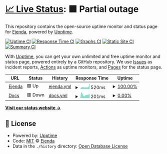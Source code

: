 # [📈 Live Status](https://uptime.ejenda.org): <!--live status--> **🟧 Partial outage**

This repository contains the open-source uptime monitor and status page for [Ejenda](https://uptime.ejenda.org), powered by [Upptime](https://github.com/upptime/upptime).

[![Uptime CI](https://github.com/ejenda/uptime/workflows/Uptime%20CI/badge.svg)](https://github.com/ejenda/uptime/actions?query=workflow%3A%22Uptime+CI%22)
[![Response Time CI](https://github.com/ejenda/uptime/workflows/Response%20Time%20CI/badge.svg)](https://github.com/ejenda/uptime/actions?query=workflow%3A%22Response+Time+CI%22)
[![Graphs CI](https://github.com/ejenda/uptime/workflows/Graphs%20CI/badge.svg)](https://github.com/ejenda/uptime/actions?query=workflow%3A%22Graphs+CI%22)
[![Static Site CI](https://github.com/ejenda/uptime/workflows/Static%20Site%20CI/badge.svg)](https://github.com/ejenda/uptime/actions?query=workflow%3A%22Static+Site+CI%22)
[![Summary CI](https://github.com/ejenda/uptime/workflows/Summary%20CI/badge.svg)](https://github.com/ejenda/uptime/actions?query=workflow%3A%22Summary+CI%22)

With [Upptime](https://upptime.js.org), you can get your own unlimited and free uptime monitor and status page, powered entirely by a GitHub repository. We use [Issues](https://github.com/ejenda/uptime/issues) as incident reports, [Actions](https://github.com/ejenda/uptime/actions) as uptime monitors, and [Pages](https://uptime.ejenda.org) for the status page.

<!--start: status pages-->
<!-- This summary is generated by Upptime (https://github.com/upptime/upptime) -->
<!-- Do not edit this manually, your changes will be overwritten -->
<!-- prettier-ignore -->
| URL | Status | History | Response Time | Uptime |
| --- | ------ | ------- | ------------- | ------ |
| <img alt="" src="https://icons.duckduckgo.com/ip3/ejenda.org.ico" height="13"> [Ejenda](https://ejenda.org) | 🟩 Up | [ejenda.yml](https://github.com/Ejenda/uptime/commits/HEAD/history/ejenda.yml) | <details><summary><img alt="Response time graph" src="./graphs/ejenda/response-time-week.png" height="20"> 520ms</summary><br><a href="https://uptime.ejenda.org/history/ejenda"><img alt="Response time 472" src="https://img.shields.io/endpoint?url=https%3A%2F%2Fraw.githubusercontent.com%2FEjenda%2Fuptime%2FHEAD%2Fapi%2Fejenda%2Fresponse-time.json"></a><br><a href="https://uptime.ejenda.org/history/ejenda"><img alt="24-hour response time 377" src="https://img.shields.io/endpoint?url=https%3A%2F%2Fraw.githubusercontent.com%2FEjenda%2Fuptime%2FHEAD%2Fapi%2Fejenda%2Fresponse-time-day.json"></a><br><a href="https://uptime.ejenda.org/history/ejenda"><img alt="7-day response time 520" src="https://img.shields.io/endpoint?url=https%3A%2F%2Fraw.githubusercontent.com%2FEjenda%2Fuptime%2FHEAD%2Fapi%2Fejenda%2Fresponse-time-week.json"></a><br><a href="https://uptime.ejenda.org/history/ejenda"><img alt="30-day response time 387" src="https://img.shields.io/endpoint?url=https%3A%2F%2Fraw.githubusercontent.com%2FEjenda%2Fuptime%2FHEAD%2Fapi%2Fejenda%2Fresponse-time-month.json"></a><br><a href="https://uptime.ejenda.org/history/ejenda"><img alt="1-year response time 367" src="https://img.shields.io/endpoint?url=https%3A%2F%2Fraw.githubusercontent.com%2FEjenda%2Fuptime%2FHEAD%2Fapi%2Fejenda%2Fresponse-time-year.json"></a></details> | <details><summary><a href="https://uptime.ejenda.org/history/ejenda">100.00%</a></summary><a href="https://uptime.ejenda.org/history/ejenda"><img alt="All-time uptime 96.24%" src="https://img.shields.io/endpoint?url=https%3A%2F%2Fraw.githubusercontent.com%2FEjenda%2Fuptime%2FHEAD%2Fapi%2Fejenda%2Fuptime.json"></a><br><a href="https://uptime.ejenda.org/history/ejenda"><img alt="24-hour uptime 100.00%" src="https://img.shields.io/endpoint?url=https%3A%2F%2Fraw.githubusercontent.com%2FEjenda%2Fuptime%2FHEAD%2Fapi%2Fejenda%2Fuptime-day.json"></a><br><a href="https://uptime.ejenda.org/history/ejenda"><img alt="7-day uptime 100.00%" src="https://img.shields.io/endpoint?url=https%3A%2F%2Fraw.githubusercontent.com%2FEjenda%2Fuptime%2FHEAD%2Fapi%2Fejenda%2Fuptime-week.json"></a><br><a href="https://uptime.ejenda.org/history/ejenda"><img alt="30-day uptime 99.10%" src="https://img.shields.io/endpoint?url=https%3A%2F%2Fraw.githubusercontent.com%2FEjenda%2Fuptime%2FHEAD%2Fapi%2Fejenda%2Fuptime-month.json"></a><br><a href="https://uptime.ejenda.org/history/ejenda"><img alt="1-year uptime 95.02%" src="https://img.shields.io/endpoint?url=https%3A%2F%2Fraw.githubusercontent.com%2FEjenda%2Fuptime%2FHEAD%2Fapi%2Fejenda%2Fuptime-year.json"></a></details>
| <img alt="" src="https://icons.duckduckgo.com/ip3/docs.ejenda.org.ico" height="13"> [Docs](https://docs.ejenda.org) | 🟥 Down | [docs.yml](https://github.com/Ejenda/uptime/commits/HEAD/history/docs.yml) | <details><summary><img alt="Response time graph" src="./graphs/docs/response-time-week.png" height="20"> 201ms</summary><br><a href="https://uptime.ejenda.org/history/docs"><img alt="Response time 188" src="https://img.shields.io/endpoint?url=https%3A%2F%2Fraw.githubusercontent.com%2FEjenda%2Fuptime%2FHEAD%2Fapi%2Fdocs%2Fresponse-time.json"></a><br><a href="https://uptime.ejenda.org/history/docs"><img alt="24-hour response time 103" src="https://img.shields.io/endpoint?url=https%3A%2F%2Fraw.githubusercontent.com%2FEjenda%2Fuptime%2FHEAD%2Fapi%2Fdocs%2Fresponse-time-day.json"></a><br><a href="https://uptime.ejenda.org/history/docs"><img alt="7-day response time 201" src="https://img.shields.io/endpoint?url=https%3A%2F%2Fraw.githubusercontent.com%2FEjenda%2Fuptime%2FHEAD%2Fapi%2Fdocs%2Fresponse-time-week.json"></a><br><a href="https://uptime.ejenda.org/history/docs"><img alt="30-day response time 188" src="https://img.shields.io/endpoint?url=https%3A%2F%2Fraw.githubusercontent.com%2FEjenda%2Fuptime%2FHEAD%2Fapi%2Fdocs%2Fresponse-time-month.json"></a><br><a href="https://uptime.ejenda.org/history/docs"><img alt="1-year response time 191" src="https://img.shields.io/endpoint?url=https%3A%2F%2Fraw.githubusercontent.com%2FEjenda%2Fuptime%2FHEAD%2Fapi%2Fdocs%2Fresponse-time-year.json"></a></details> | <details><summary><a href="https://uptime.ejenda.org/history/docs">0.00%</a></summary><a href="https://uptime.ejenda.org/history/docs"><img alt="All-time uptime 0.00%" src="https://img.shields.io/endpoint?url=https%3A%2F%2Fraw.githubusercontent.com%2FEjenda%2Fuptime%2FHEAD%2Fapi%2Fdocs%2Fuptime.json"></a><br><a href="https://uptime.ejenda.org/history/docs"><img alt="24-hour uptime 0.00%" src="https://img.shields.io/endpoint?url=https%3A%2F%2Fraw.githubusercontent.com%2FEjenda%2Fuptime%2FHEAD%2Fapi%2Fdocs%2Fuptime-day.json"></a><br><a href="https://uptime.ejenda.org/history/docs"><img alt="7-day uptime 0.00%" src="https://img.shields.io/endpoint?url=https%3A%2F%2Fraw.githubusercontent.com%2FEjenda%2Fuptime%2FHEAD%2Fapi%2Fdocs%2Fuptime-week.json"></a><br><a href="https://uptime.ejenda.org/history/docs"><img alt="30-day uptime 1.38%" src="https://img.shields.io/endpoint?url=https%3A%2F%2Fraw.githubusercontent.com%2FEjenda%2Fuptime%2FHEAD%2Fapi%2Fdocs%2Fuptime-month.json"></a><br><a href="https://uptime.ejenda.org/history/docs"><img alt="1-year uptime 0.00%" src="https://img.shields.io/endpoint?url=https%3A%2F%2Fraw.githubusercontent.com%2FEjenda%2Fuptime%2FHEAD%2Fapi%2Fdocs%2Fuptime-year.json"></a></details>

<!--end: status pages-->

[**Visit our status website →**](https://uptime.ejenda.org)

## 📄 License

- Powered by: [Upptime](https://github.com/upptime/upptime)
- Code: [MIT](./LICENSE) © [Ejenda](https://uptime.ejenda.org)
- Data in the `./history` directory: [Open Database License](https://opendatacommons.org/licenses/odbl/1-0/)
